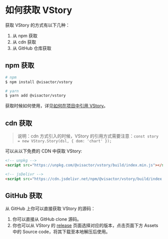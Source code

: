 # 如何获取 VStory

获取 VStory 的方式有以下几种：

1. 从 npm 获取
2. 从 cdn 获取
3. 从 GitHub 仓库获取

## npm 获取

```bash
# npm
$ npm install @visactor/vstory

# yarn
$ yarn add @visactor/vstory
```

获取时候如何使用，详见[如何在项目中引用 VStory](./How_to_Import_VStory)。

## cdn 获取

> 说明：cdn 方式引入的时候，VStory 的引用方式需要注意：`const story = new VStory.Story(dsl, { dom: 'chart' });`

可以从以下免费的 CDN 中获取 VStory:

```html
<!-- unpkg -->
<script src="https://unpkg.com/@visactor/vstory/build/index.min.js"></script>

<!-- jsDelivr -->
<script src="https://cdn.jsdelivr.net/npm/@visactor/vstory/build/index.min.js"></script>
```

## GitHub 获取

从 GitHub 上你可以直接获取 VStory 的源码：

1. 你可以直接从 GitHub clone 源码。
2. 你也可以从 VStory 的 [release](https://github.com/VisActor/VStory/releases) 页面选择对应的版本，点击页面下方 Assets 中的 Source code，将其下载至本地解压后使用。
